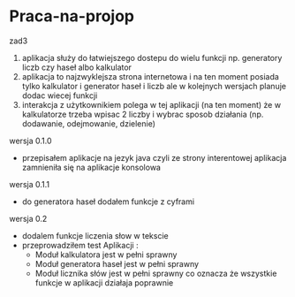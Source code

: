 # Praca-na-projop
zad3


1. aplikacja służy do łatwiejszego dostepu do wielu funkcji np. generatory liczb czy haseł albo kalkulator
2. aplikacja to najzwyklejsza strona internetowa i  na ten moment posiada tylko kalkulator i generator haseł i liczb  ale w kolejnych wersjach planuje dodac wiecej funkcji
3. interakcja z użytkownikiem polega w tej aplikacji (na ten moment) że  w kalkulatorze trzeba wpisac 2 liczby i wybrac sposob działania (np. dodawanie, odejmowanie, dzielenie)



wersja 0.1.0
- przepisałem aplikacje na jezyk java czyli ze strony interentowej aplikacja zamnieniła się na aplikacje konsolowa

wersja 0.1.1
- do generatora haseł dodałem  funkcje z cyframi
  
wersja 0.2 
- dodalem funkcje liczenia słow w tekscie
- przeprowadziłem test Aplikacji :
  - Moduł kalkulatora jest w pełni sprawny
  - Moduł generatora haseł jest w pełni sprawny
  - Moduł licznika słów jest w pełni sprawny
co oznacza że wszystkie funkcje w aplikacji działaja poprawnie

